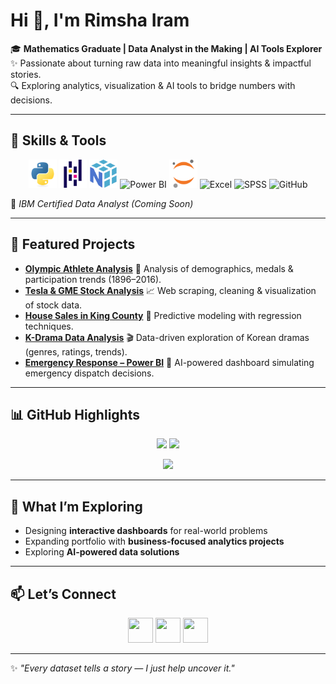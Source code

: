 # Hi 👋, I'm Rimsha Iram  

🎓 **Mathematics Graduate | Data Analyst in the Making | AI Tools Explorer**  
✨ Passionate about turning raw data into meaningful insights & impactful stories.  
🔍 Exploring analytics, visualization & AI tools to bridge numbers with decisions.  

---

## 🚀 Skills & Tools  

<p align="center">
  <img src="https://raw.githubusercontent.com/devicons/devicon/master/icons/python/python-original.svg" alt="Python" width="45" height="45"/>
  <img src="https://raw.githubusercontent.com/devicons/devicon/master/icons/pandas/pandas-original.svg" alt="Pandas" width="45" height="45"/>
  <img src="https://raw.githubusercontent.com/devicons/devicon/master/icons/numpy/numpy-original.svg" alt="Numpy" width="45" height="45"/>
  <img src="https://raw.githubusercontent.com/microsoft/PowerBI-Icons/main/SVG/PowerBI.svg" alt="Power BI" width="45" height="45"/>
  <img src="https://raw.githubusercontent.com/devicons/devicon/master/icons/jupyter/jupyter-original.svg" alt="Jupyter" width="45" height="45"/>
  <img src="https://cdn-icons-png.flaticon.com/512/732/732220.png" alt="Excel" width="45" height="45"/>
  <img src="https://upload.wikimedia.org/wikipedia/commons/5/53/SPSS_logo.png" alt="SPSS" width="45" height="45"/>
  <img src="https://cdn-icons-png.flaticon.com/512/733/733553.png" alt="GitHub" width="45" height="45"/>
</p>

📌 *IBM Certified Data Analyst (Coming Soon)*  

---

## 📂 Featured Projects  

- [**Olympic Athlete Analysis**](https://github.com/Rimsha-Iram/Olympic-Athlete-Data-Analysis-1896-2016-) 🥇 Analysis of demographics, medals & participation trends (1896–2016).  
- [**Tesla & GME Stock Analysis**](https://github.com/Rimsha-Iram/Tesla-GME-Stock-Analysis) 📈 Web scraping, cleaning & visualization of stock data.  
- [**House Sales in King County**](https://github.com/Rimsha-Iram/House-Sales-King-County-Analysis) 🏡 Predictive modeling with regression techniques.  
- [**K-Drama Data Analysis**](https://github.com/Rimsha-Iram/KDrama-DataAnalysis) 🎬 Data-driven exploration of Korean dramas (genres, ratings, trends).  
- [**Emergency Response – Power BI**](https://github.com/Rimsha-Iram/Emergency-Response-PowerBI) 🚨 AI-powered dashboard simulating emergency dispatch decisions.  

---

## 📊 GitHub Highlights  

<p align="center">
  <img src="https://github-readme-stats.vercel.app/api?username=Rimsha-Iram&show_icons=true&theme=tokyonight" height="165"/>
  <img src="https://github-readme-stats.vercel.app/api/top-langs/?username=Rimsha-Iram&layout=compact&theme=tokyonight" height="165"/>
</p>

<p align="center">
  <img src="https://github-readme-streak-stats.herokuapp.com/?user=Rimsha-Iram&theme=tokyonight" height="165"/>
</p>

---

## 🌱 What I’m Exploring  
- Designing **interactive dashboards** for real-world problems  
- Expanding portfolio with **business-focused analytics projects**  
- Exploring **AI-powered data solutions**  

---

## 📫 Let’s Connect  

<p align="center">
  <a href="https://www.linkedin.com/in/rimsha-iram-841905367"><img src="https://cdn-icons-png.flaticon.com/512/174/174857.png" width="40" height="40"/></a>
  <a href="https://github.com/Rimsha-Iram"><img src="https://cdn-icons-png.flaticon.com/512/733/733553.png" width="40" height="40"/></a>
  <a href="mailto:rimsha.irammath@gmail.com"><img src="https://cdn-icons-png.flaticon.com/512/281/281769.png" width="40" height="40"/></a>
</p>

---

✨ *"Every dataset tells a story — I just help uncover it."*  
